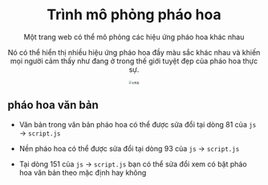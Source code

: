 <div align="center">

# Trình mô phỏng pháo hoa

Một trang web có thể mô phỏng các hiệu ứng pháo hoa khác nhau

Nó có thể hiển thị nhiều hiệu ứng pháo hoa đầy màu sắc khác nhau và khiến mọi người cảm thấy như đang ở trong thế giới tuyệt đẹp của pháo hoa thực sự.

<img src="./Image_Preview.png" alt="主界面" style="zoom:35%;" />

</div>


## pháo hoa văn bản

- Văn bản trong văn bản pháo hoa có thể được sửa đổi tại dòng 81 của `js` → `script.js`

- Nền pháo hoa có thể được sửa đổi tại dòng 93 của `js` → `script.js`

- Tại dòng 151 của `js` → `script.js` bạn có thể sửa đổi xem có bật pháo hoa văn bản theo mặc định hay không



